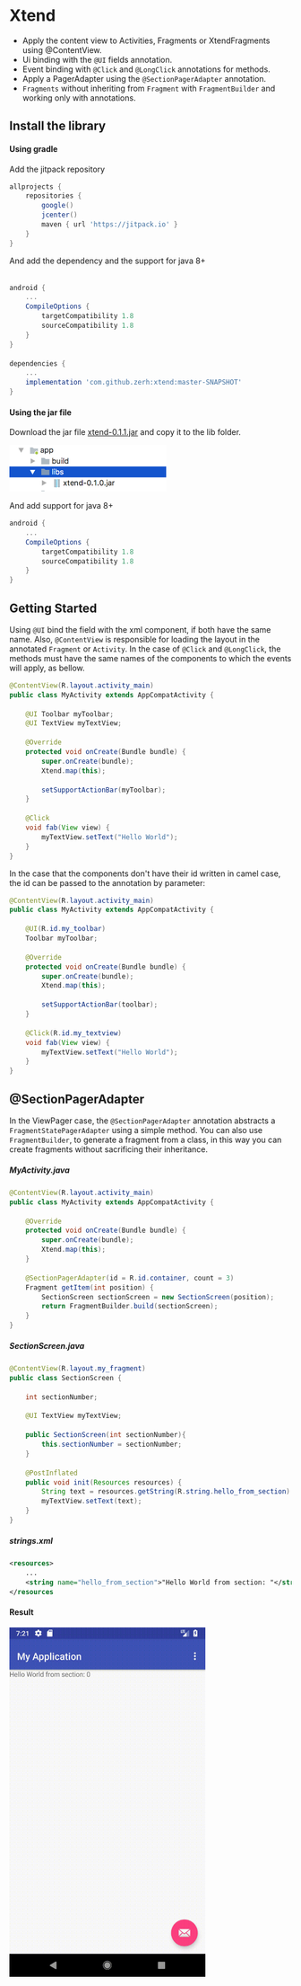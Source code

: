 # Xtend

- Apply the content view to Activities, Fragments or XtendFragments using @ContentView.
- Ui binding with the ```@UI``` fields annotation.
- Event binding with ```@Click``` and ```@LongClick``` annotations for methods.
- Apply a PagerAdapter using the ```@SectionPagerAdapter``` annotation.
- ```Fragments``` without inheriting from ```Fragment``` with ```FragmentBuilder``` and working only with annotations.


## Install the library

#### Using gradle

Add the jitpack repository
```gradle
allprojects {
    repositories {
        google()
        jcenter()
        maven { url 'https://jitpack.io' }
    }
}
```

And add the dependency and the support for java 8+
```gradle

android {
    ...
    CompileOptions {
        targetCompatibility 1.8
        sourceCompatibility 1.8
    }
}

dependencies {
    ...
    implementation 'com.github.zerh:xtend:master-SNAPSHOT'
}
```

#### Using the jar file
Download the jar file [xtend-0.1.1.jar](https://github.com/zerh/xtend/raw/master/target/xtend-0.1.1.jar) and copy it to the lib folder.

<img src="https://raw.githubusercontent.com/zerh/xtend/master/img/lib-folder.png" alt="lib-folder" width="280" />

And add support for java 8+
```gradle
android {
    ...
    CompileOptions {
        targetCompatibility 1.8
        sourceCompatibility 1.8
    }
}
```

## Getting Started
Using ```@UI``` bind the field with the xml component, if both have the same name. Also, ```@ContentView``` is responsible for loading the layout in the annotated ```Fragment``` or ```Activity```. In the case of ```@Click``` and ```@LongClick```, the methods must have the same names of the components to which the events will apply, as bellow.

```java
@ContentView(R.layout.activity_main)
public class MyActivity extends AppCompatActivity {

    @UI Toolbar myToolbar;
    @UI TextView myTextView;

    @Override
    protected void onCreate(Bundle bundle) {
        super.onCreate(bundle);
        Xtend.map(this);

        setSupportActionBar(myToolbar);
    }

    @Click
    void fab(View view) {
        myTextView.setText("Hello World");
    }
}
```

In the case that the components don't have their id written in camel case, the id can be passed to the annotation by parameter:

```java
@ContentView(R.layout.activity_main)
public class MyActivity extends AppCompatActivity {

    @UI(R.id.my_toolbar)
    Toolbar myToolbar;

    @Override
    protected void onCreate(Bundle bundle) {
        super.onCreate(bundle);
        Xtend.map(this);

        setSupportActionBar(toolbar);
    }

    @Click(R.id.my_textview)
    void fab(View view) {
        myTextView.setText("Hello World");
    }
}
```

## @SectionPagerAdapter

In the ViewPager case, the ```@SectionPagerAdapter``` annotation abstracts a ```FragmentStatePagerAdapter``` using a simple method. You can also use ```FragmentBuilder```, to generate a fragment from a class, in this way you can create fragments without sacrificing their inheritance.

##### MyActivity.java
```java
@ContentView(R.layout.activity_main)
public class MyActivity extends AppCompatActivity {

    @Override
    protected void onCreate(Bundle bundle) {
        super.onCreate(bundle);
        Xtend.map(this);
    }

    @SectionPagerAdapter(id = R.id.container, count = 3)
    Fragment getItem(int position) {
        SectionScreen sectionScreen = new SectionScreen(position);
        return FragmentBuilder.build(sectionScreen);
    }
}
```

##### SectionScreen.java
```java
@ContentView(R.layout.my_fragment)
public class SectionScreen {

    int sectionNumber;

    @UI TextView myTextView;
    
    public SectionScreen(int sectionNumber){
        this.sectionNumber = sectionNumber;
    }

    @PostInflated
    public void init(Resources resources) {
        String text = resources.getString(R.string.hello_from_section) + sectionNumber;
        myTextView.setText(text);
    }
}

```

##### strings.xml
```xml
<resources>
    ...
    <string name="hello_from_section">"Hello World from section: "</string>
</resources
```

#### Result

<img src="https://raw.githubusercontent.com/zerh/xtend/master/img/App.gif" alt="App" width="350" />



